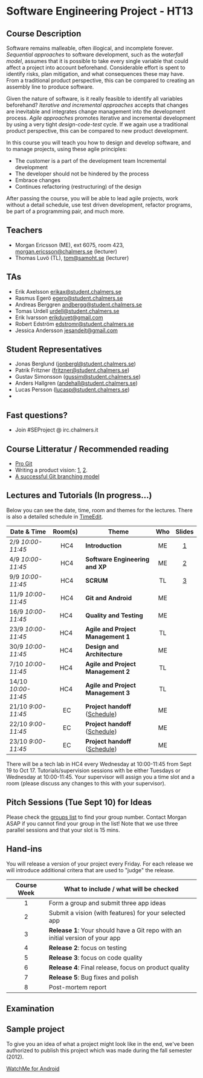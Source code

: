 # Software Engineering Project - HT13

## Course Description
Software remains malleable, often illogical, and incomplete forever. *Sequential approaches* to software development, such as the *waterfall model*, assumes that it is possible to take every single variable that could affect a project into account beforehand. Considerable effort is spent to identify risks, plan mitigation, and what consequences these may have. From a traditional product perspective, this can be compared to creating an assembly line to produce software.

Given the nature of software, is it really feasible to identify all variables beforehand? *Iterative and incremental approaches* accepts that changes are inevitable and integrates change management into the development process. *Agile approaches* promotes iterative and incremental development by using a very tight *design-code-test* cycle. If we again use a traditional product perspective, this can be compared to new product development.

In this course you will teach you how to design and develop software, and to manage projects, using these agile principles:

- The customer is a part of the development team Incremental development 
- The developer should not be hindered by the process 
- Embrace changes 
- Continues refactoring (restructuring) of the design
 
After passing the course, you will be able to lead agile projects, work without a detail schedule, use test driven development, refactor programs, be part of a programming pair, and much more. 


## Teachers

- Morgan Ericsson (ME), ext 6075, room 423, morgan.ericsson@chalmers.se (lecturer)
- Thomas Luvö (TL), tom@samoht.se (lecturer)

## TAs
- Erik Axelsson erikax@student.chalmers.se
- Rasmus Egerö egero@student.chalmers.se
- Andreas Berggren andbergg@student.chalmers.se
- Tomas Urdell urdell@student.chalmers.se
- Erik Ivarsson erikduvet@gmail.com
- Robert Edström edstromr@student.chalmers.se
- Jessica Andersson jesandeit@gmail.com

## Student Representatives

- Jonas Berglund (jonbergl@student.chalmers.se)
- Patrik Fritzner (fritzner@student.chalmers.se)
- Gustav Simonsson (gussim@student.chalmers.se)
- Anders Hallgren (andehall@student.chalmers.se)
- Lucas Persson (lucasp@student.chalmers.se)
- 
## Fast questions?
- Join #SEProject @ irc.chalmers.it


## Course Litteratur / Recommended reading

- [Pro Git][GITBOOK]
- Writing a product vision: [1][pv1], [2][pv2].
- [A successful Git branching model][gitbranch]

## Lectures and Tutorials (In progress…)

Below you can see the date, time, room and themes for the lectures. There is also a detailed schedule in [TimeEdit]. 

| Date & Time | Room(s) | Theme |Who | Slides |
|  ------	| :----:	| ------	| :------: |  :------: |
| 2/9 *10:00-11:45* | HC4 | **Introduction** | ME | [1][L1] |
| 4/9 *10:00-11:45* | HC4 | **Software Engineering and XP** | ME | [2][L2]|
| 9/9 *10:00-11:45* | HC4 | **SCRUM** | TL | [3][L3] |
| 11/9 *10:00-11:45* | HC4 | **Git and Android** | ME | |
| 16/9 *10:00-11:45* | HC4 | **Quality and Testing** | ME | |
| 23/9 *10:00-11:45* | HC4 | **Agile and Project Management 1** | TL | |
| 30/9 *10:00-11:45* | HC4 | **Design and Architecture** | ME | |
| 7/10 *10:00-11:45* | HC4 | **Agile and Project Management 2** | TL | |
| 14/10 *10:00-11:45* | HC4 | **Agile and Project Management 3** | TL | |
| 21/10 *9:00-11:45* | EC | **Project handoff** ([Schedule][psched]) | ME | |
| 22/10 *9:00-11:45* | EC | **Project handoff** ([Schedule][psched]) | ME | |
| 23/10 *9:00-11:45* | EC | **Project handoff** ([Schedule][psched]) | ME | |

There will be a tech lab in HC4 every Wednesday at 10:00-11:45 from Sept 19 to Oct 17. Tutorials/supervision sessions with be either Tuesdays or Wednesday at 10:00-11:45. Your supervisor will assign you a time slot and a room (please discuss any changes to this with your supervisor).
 
[timeedit]: https://web.timeedit.se/chalmers_se/db1/public/r.html?base=c2lkPTMmcD0yMDEzMDYxNy54JTJDMjAxNDAxMjQueCZvYmplY3RzPTIwMTA2Mi4xODImb3g9MCZ0eXBlcz0wJmZlPTAmaD1mJmgyPWY_
[GITBOOK]: http://git-scm.com/book
[pv1]: http://www.scrumalliance.org/community/articles/2009/january/the-product-vision
[pv2]: http://www.joelonsoftware.com/articles/JimHighsmithonProductVisi.html
[gitbranch]: http://nvie.com/posts/a-successful-git-branching-model/

[L1]: https://github.com/morganericsson/DAT255/blob/master/slides/l1.pdf?raw=true
[L2]: https://github.com/morganericsson/DAT255/blob/master/slides/l2.pdf?raw=true
[L3]: https://github.com/morganericsson/DAT255/blob/master/slides/l3.pdf?raw=true

[psched]: https://github.com/morganericsson/DAT255/blob/master/schedule_handoff.md

## Pitch Sessions (Tue Sept 10) for Ideas

Please check the [groups list][gl] to find your group number. Contact Morgan ASAP if you cannot find your group in the list! Note that we use three parallel sessions and that your slot is 15 mins. 

[gl]: https://github.com/morganericsson/DAT255/blob/master/groups.md


## Hand-ins

You will release a version of your project every Friday. For each release we will introduce additional critera that are used to "judge" the release.

| Course Week | What to include / what will be checked |
| :---------: | -------------------------------------- |
| 1 | Form a group and submit three app ideas |
| 2 | Submit a vision (with features) for your selected app | 
| 3 | **Release 1**: Your should have a Git repo with an initial version of your app |
| 4 | **Release 2**: focus on testing |
| 5 | **Release 3**: focus on code quality |
| 6 | **Release 4**: Final release, focus on product quality |
| 7 | **Release 5**: Bug fixes and polish |
| 8 | Post-mortem report |

## Examination

## Sample project
To give you an idea of what a project might look like in the end, we've been authorized to publish this project which was made during the fall semester (2012).

[WatchMe for Android][WTCHME]

[WTCHME]: http://github.com/johanbrook/watchme

